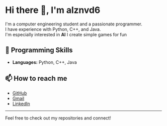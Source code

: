 # Hi there 👋, I'm alznvd6

I'm a computer engineering student and a passionate programmer.  
I have experience with Python, C++, and Java.  
I'm especially interested in **AI**
I create simple games for fun

## 🚀 Programming Skills

- **Languages:** Python, C++, Java

## 📫 How to reach me

- [GitHub](https://github.com/alznvd6)
- [Gmail](alz.navid6@gmail.com)
- [LinkedIn](https://www.linkedin.com/in/aliznavid6)

---

Feel free to check out my repositories and connect!
